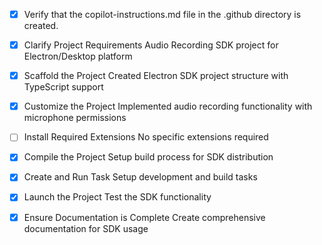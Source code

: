 <!-- Use this file to provide workspace-specific custom instructions to Copilot. For more details, visit https://code.visualstudio.com/docs/copilot/copilot-customization#_use-a-githubcopilotinstructionsmd-file -->
- [x] Verify that the copilot-instructions.md file in the .github directory is created.

- [x] Clarify Project Requirements
	Audio Recording SDK project for Electron/Desktop platform

- [x] Scaffold the Project
	Created Electron SDK project structure with TypeScript support

- [x] Customize the Project
	Implemented audio recording functionality with microphone permissions

- [ ] Install Required Extensions
	No specific extensions required

- [x] Compile the Project
	Setup build process for SDK distribution

- [x] Create and Run Task
	Setup development and build tasks

- [x] Launch the Project
	Test the SDK functionality

- [x] Ensure Documentation is Complete
	Create comprehensive documentation for SDK usage